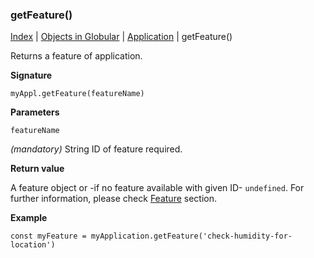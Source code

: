### getFeature()

[Index](/docs/README.md) | [Objects in Globular](/docs/objects/README.md) | [Application](/docs/objects/application/README.md) | getFeature()

Returns a feature of application.

**Signature**

    myAppl.getFeature(featureName)

**Parameters**

`featureName`

*(mandatory)* String ID of feature required.

**Return value**

A feature object or -if no feature available with given ID- `undefined`. For further information, please check [Feature](/docs/objects/feature/README.md) section.

**Example**

    const myFeature = myApplication.getFeature('check-humidity-for-location')
    
